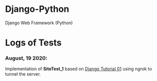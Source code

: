 # Django-Python
Django Web Framework (Python)

# Logs of Tests

### August, 19 2020:

Implementation of **SiteTest_1** based on [Django Tutorial 01](https://docs.djangoproject.com/en/3.0/intro/tutorial01/) using ngrok to tunnel the server.
